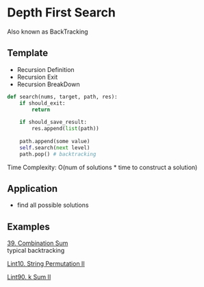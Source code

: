 # Depth First Search

Also known as BackTracking

## Template

* Recursion Definition
* Recursion Exit
* Recursion BreakDown

```python
def search(nums, target, path, res):
    if should_exit:
        return
    
    if should_save_result:
        res.append(list(path))
        
    path.append(some value)
    self.search(next level)
    path.pop() # backtracking
```
Time Complexity: O(num of solutions * time to construct a solution)

## Application

* find all possible solutions


## Examples

[39. Combination Sum](https://leetcode.com/problems/combination-sum/)
\
typical backtracking

[Lint10. String Permutation II](https://www.lintcode.com/problem/string-permutation-ii/description)

[Lint90. k Sum II](https://www.lintcode.com/problem/k-sum-ii/description)

